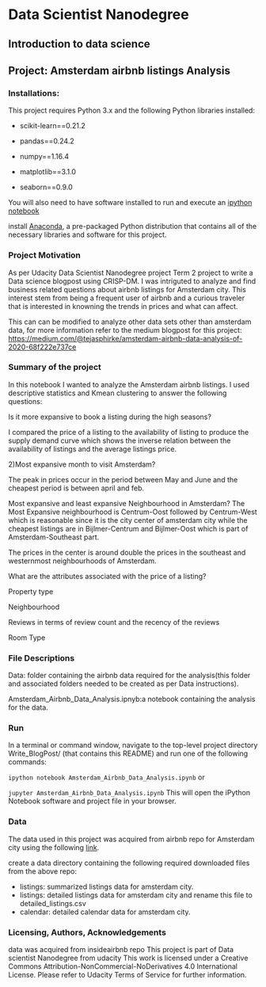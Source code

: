 # Data Scientist Nanodegree

## Introduction to data science

## Project: Amsterdam airbnb listings Analysis 

### Installations:
This project requires Python 3.x and the following Python libraries installed:

* scikit-learn==0.21.2

* pandas==0.24.2

* numpy==1.16.4

* matplotlib==3.1.0

* seaborn==0.9.0

You will also need to have software installed to run and execute an [ipython notebook](https://jupyter.org/)

install [Anaconda](https://www.anaconda.com/), a pre-packaged Python distribution that contains all of the necessary libraries and software for this project.

### Project Motivation
As per Udacity Data Scientist Nanodegree project Term 2 project to write a Data science blogpost using CRISP-DM. I was intriguted to analyze and find business related questions about airbnb listings for Amsterdam city. This interest stem from being a frequent user of airbnb and a curious traveler that is interested in knowning the trends in prices and what can affect.

This can can be modified to analyze other data sets other than amsterdam data, for more information refer to the medium blogpost for this project: https://medium.com/@tejasphirke/amsterdam-airbnb-data-analysis-of-2020-68f222e737ce

### Summary of the project
In this notebook I wanted to analyze the Amsterdam airbnb listings. I used descriptive statistics and Kmean clustering to answer the following questions:

Is it more expansive to book a listing during the high seasons?

I compared the price of a listing to the availability of listing to produce the supply demand curve which shows the inverse relation between the availability of listings and the average listings price.

2)Most expansive month to visit Amsterdam?

The peak in prices occur in the period between May and June and the cheapest period is between april and feb.

Most expansive and least expansive Neighbourhood in Amsterdam?
The Most Expansive neighbourhood is Centrum-Oost followed by Centrum-West which is reasonable since it is the city center of amsterdam city while the cheapest listings are in Bijlmer-Centrum and Bijlmer-Oost which is part of Amsterdam-Southeast part.

The prices in the center is around double the prices in the southeast and westernmost neighbourhoods of Amsterdam.

What are the attributes associated with the price of a listing?

Property type

Neighbourhood

Reviews in terms of review count and the recency of the reviews

Room Type

### File Descriptions
Data: folder containing the airbnb data required for the analysis(this folder and associated folders needed to be created as per Data instructions).

Amsterdam_Airbnb_Data_Analysis.ipnyb:a notebook containing the analysis for the data.

### Run
In a terminal or command window, navigate to the top-level project directory Write_BlogPost/ (that contains this README) and run one of the following commands:

`ipython notebook Amsterdam_Airbnb_Data_Analysis.ipynb`
or

`jupyter Amsterdam_Airbnb_Data_Analysis.ipynb`
This will open the iPython Notebook software and project file in your browser.

### Data
The data used in this project was acquired from airbnb repo for Amsterdam city using the following [link](http://insideairbnb.com/get-the-data.html).

create a data directory containing the following required downloaded files from the above repo:

* listings: summarized listings data for amsterdam city.
* listings: detailed listings data for amsterdam city and rename this file to detailed_listings.csv
* calendar: detailed calendar data for amsterdam city.
### Licensing, Authors, Acknowledgements
data was acquired from insideairbnb repo
This project is part of Data scientist Nanodegree from udacity
This work is licensed under a Creative Commons Attribution-NonCommercial-NoDerivatives 4.0 International License. Please refer to Udacity Terms of Service for further information.


